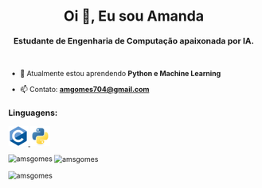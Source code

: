 <h1 align="center">Oi 🌸, Eu sou Amanda</h1>
<h3 align="center">Estudante de Engenharia de Computação apaixonada por IA.</h3>

<p align="left"> <a href="https://twitter.com/" target="blank"><img src="https://img.shields.io/twitter/follow/?logo=twitter&style=for-the-badge" alt="" /></a> </p>

- 🌱 Atualmente estou aprendendo **Python e Machine Learning**

- 📫 Contato: **amgomes704@gmail.com**
</p>

<h3 align="left">Linguagens:</h3>
<p align="left"> <a href="https://www.cprogramming.com/" target="_blank" rel="noreferrer"> <img src="https://raw.githubusercontent.com/devicons/devicon/master/icons/c/c-original.svg" alt="c" width="40" height="40"/> </a> <a href="https://www.python.org" target="_blank" rel="noreferrer"> <img src="https://raw.githubusercontent.com/devicons/devicon/master/icons/python/python-original.svg" alt="python" width="40" height="40"/> </a> </p>

<p><img align="left" src="https://github-readme-stats.vercel.app/api/top-langs?username=amsgomes&show_icons=true&locale=en&layout=compact" alt="amsgomes" /></p>

<p>&nbsp;<img align="center" src="https://github-readme-stats.vercel.app/api?username=amsgomes&show_icons=true&locale=en" alt="amsgomes" /></p>

<p><img align="center" src="https://github-readme-streak-stats.herokuapp.com/?user=amsgomes&" alt="amsgomes" /></p>
